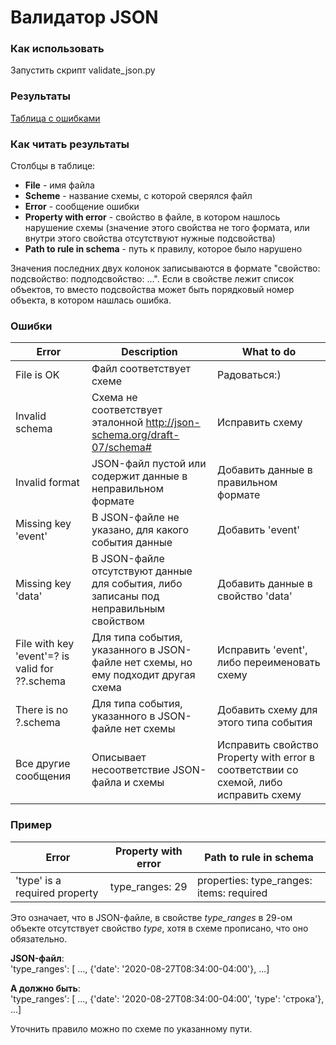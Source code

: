 # Валидатор JSON 

### Как использовать

Запустить скрипт validate_json.py

### Результаты

[Таблица с ошибками](https://mahakomar11.github.io/json_validation/errors_table)

### Как читать результаты

Столбцы в таблице:
* **File** - имя файла
* **Scheme** - название схемы, с которой сверялся файл
* **Error** - сообщение ошибки
* **Property with error** - свойство в файле, в котором нашлось нарушение схемы 
(значение этого свойства не того формата, или внутри этого свойства отсутствуют нужные подсвойства)
* **Path to rule in schema** - путь к правилу, которое было нарушено

Значения последних двух колонок записываются в формате "свойство: подсвойство: подподсвойство: ...". 
Если в свойстве лежит список объектов, то вместо подсвойства может быть порядковый номер объекта, 
в котором нашлась ошибка. 

### Ошибки

| Error                                          | Description                                                                           | What to do                                                                            |
|------------------------------------------------|---------------------------------------------------------------------------------------|---------------------------------------------------------------------------------------|
| File is OK                                     | Файл соответствует схеме                                                              | Радоваться:)                                                                          |
| Invalid schema                                 | Схема не соответствует эталонной http://json-schema.org/draft-07/schema#              | Исправить схему                                                                       |
| Invalid format                                 | JSON-файл пустой или содержит данные в неправильном формате                           | Добавить данные в правильном формате                                                  |
| Missing key 'event'                            | В JSON-файле не указано, для какого события данные                                    | Добавить 'event'                                                                      |
| Missing key 'data'                             | В JSON-файле отсутствуют данные для события, либо записаны под неправильным свойством | Добавить данные в свойство 'data'                                                     |
| File with key 'event'=? is valid for ??.schema | Для типа события, указанного в JSON-файле нет схемы, но ему подходит другая схема     | Исправить 'event', либо переименовать схему                                           |
| There is no ?.schema                           | Для типа события, указанного в JSON-файле нет схемы                                   | Добавить схему для этого типа события                                                 |
| Все другие сообщения                           | Описывает несоответствие JSON-файла и схемы                                           | Исправить свойство Property with error в соответствии со схемой, либо исправить схему |

### Пример

| Error |                       Property with error | Path to rule in schema |
|-------|----------------------                     |-----------             |
|'type' is a required property| type_ranges: 29     |properties: type_ranges: items: required |

Это означает, что в JSON-файле, в свойстве *type_ranges* в 29-ом объекте отсутствует свойство *type*, 
хотя в схеме прописано, что оно обязательно.

**JSON-файл**:\
'type_ranges': [ ...,
{'date': '2020-08-27T08:34:00-04:00'}, ...]

**А должно быть**:\
'type_ranges': [ ...,
{'date': '2020-08-27T08:34:00-04:00', 'type': 'строка'}, ...]

Уточнить правило можно по схеме по указанному пути.
